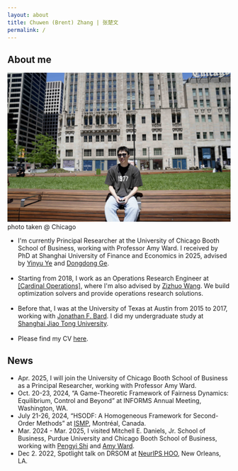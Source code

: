 ```yaml
---
layout: about
title: Chuwen (Brent) Zhang | 张楚文
permalink: /
---
```



## About me
<div class="wrapper">

<div class="footer-col footer-col-photo">
    <img src="../assets/img/photo24.jpg" alt="my photo" class="personal">
    <div class="footer-col-wrapper social-media-list comment-caption">
    photo taken @ Chicago
    </div>
</div>

<div class="footer-col footer-col-text">
<ul class="social-media-list">
<li>
I'm currently Principal Researcher at the University of Chicago Booth School of Business, working with Professor Amy Ward.
I received by PhD at Shanghai University of Finance and Economics in 2025, advised by <a href="https://web.stanford.edu/~yyye/">Yinyu Ye</a> and <a href="https://www.acem.sjtu.edu.cn/en/faculty/gedongdong.html"> Dongdong Ge</a>.
</li>
<br>
<li>
Starting from 2018, I work as an Operations Research Engineer at <a href="https://www.shanshu.ai/">[Cardinal Operations]</a>, where I'm also advised by <a href="https://mypage.cuhk.edu.cn/academics/wangzizhuo/">Zizhuo Wang</a>. 
We build optimization solvers and provide operations research solutions. 
</li>
<br>
<li>
Before that, I was at the University of Texas at Austin from 2015 to 2017, working with <a href="https://www.me.utexas.edu/people/faculty-directory/bard">Jonathan F. Bard</a>. I did my undergraduate study at <a href="https://www.sjtu.edu.cn/">Shanghai Jiao Tong University</a>.
</li>
<br>
<li>
Please find my CV <a href="/assets/pdfs/cv2505-complete.pdf">here</a>.
</li>
</ul>
</div>

</div>

## News
<div class="wrapper news">
<ul class="news-list"><li>Apr. 2025, I will join the University of Chicago Booth School of Business as a Principal Researcher, working with Professor Amy Ward.</li><li>Oct. 20-23, 2024, “A Game-Theoretic Framework of Fairness Dynamics: Equilibrium, Control and Beyond” at INFORMS Annual Meeting, Washington, WA.</li><li>July 21-26, 2024, “HSODF: A Homogeneous Framework for Second-Order Methods” at <a href="https://ismp2024.gerad.ca/">ISMP</a>, Montréal, Canada.</li><li>Mar. 2024 - Mar. 2025, I visited Mitchell E. Daniels, Jr. School of Business, Purdue University and Chicago Booth School of Business, working with <a href="https://business.purdue.edu/directory/bio.php?username=shi178">Pengyi Shi</a> and <a href="https://www.chicagobooth.edu/faculty/directory/w/amy-ward">Amy Ward</a>.</li><li>Dec 2. 2022, Spotlight talk on DRSOM at <a href="https://neurips.cc/virtual/2022/workshop/50003#wse-detail-64532">NeurIPS HOO</a>, New Orleans, LA.</li></ul>

</div>